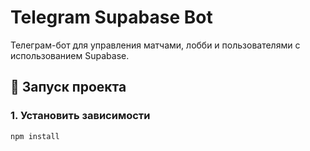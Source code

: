 # Telegram Supabase Bot

Телеграм-бот для управления матчами, лобби и пользователями с использованием Supabase.

## 🚀 Запуск проекта

### 1. Установить зависимости
```bash
npm install